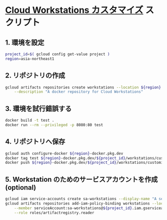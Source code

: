 [Cloud Workstations カスタマイズ](https://cloud.google.com/workstations/docs/customize-container-images?hl=ja) スクリプト
===

## 1. 環境を設定

```sh
project_id=$( gcloud config get-value project )
region=asia-northeast1
```

## 2. リポジトリの作成

```sh
gcloud artifacts repositories create workstations --location ${region} --repository-format docker \
    --description "A docker repository for Cloud Workstations"
```

## 3. 環境を試行錯誤する

```sh
docker build -t test .
docker run --rm --privileged -p 8080:80 test
```

## 4. リポジトリへ保存

```sh
gcloud auth configure-docker ${region}-docker.pkg.dev
docker tag test ${region}-docker.pkg.dev/${project_id}/workstations/customized:latest
docker push ${region}-docker.pkg.dev/${project_id}/workstations/customized:latest
```

## 5. Workstation のためのサービスアカウントを作成 (optional)

```sh
gcloud iam service-accounts create sa-workstations --display-name "A service account for Cloud Workstations"
gcloud artifacts repositories add-iam-policy-binding workstations --location ${region} \
    --member serviceAccount:sa-workstations@${project_id}.iam.gserviceaccount.com \
    --role roles/artifactregistry.reader
```
